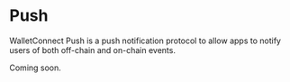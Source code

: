# Push

WalletConnect Push is a push notification protocol to allow apps to notify users of both off-chain and on-chain events.

Coming soon.
